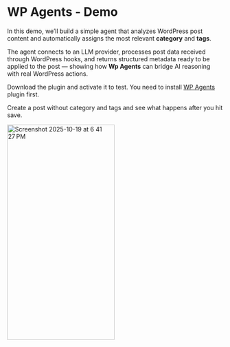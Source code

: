 # WP Agents - Demo

In this demo, we’ll build a simple agent that analyzes WordPress post content and automatically assigns the most relevant **category** and **tags**.

The agent connects to an LLM provider, processes post data received through WordPress hooks, and returns structured metadata ready to be applied to the post — showing how **Wp Agents** can bridge AI reasoning with real WordPress actions.

Download the plugin and activate it to test. You need to install [WP Agents](https://github.com/santerref/wp-agents) plugin first.

Create a post without category and tags and see what happens after you hit save.

<img width="250" height="500" alt="Screenshot 2025-10-19 at 6 41 27 PM" src="https://github.com/user-attachments/assets/62254931-92f8-4ae8-88aa-1a82f23eb524" />
